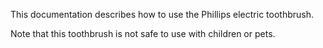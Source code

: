 This documentation describes how to use the Phillips electric toothbrush.

Note that this toothbrush is not safe to use with children or pets. 
